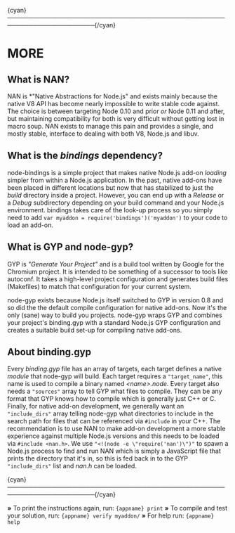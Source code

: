 {cyan}──────────────────────────────────────────────────────────────────────{/cyan}

# MORE

## What is NAN?

NAN is *"Native Abstractions for Node.js" and exists mainly because the native V8 API has become nearly impossible to write stable code against. The choice is between targeting Node 0.10 and prior *or* Node 0.11 and after, but maintaining compatibility for both is very difficult without getting lost in macro soup. NAN exists to manage this pain and provides a single, and mostly stable, interface to dealing with both V8, Node.js and libuv.


## What is the *bindings* dependency?

node-bindings is a simple project that makes native Node.js add-on *loading* simpler from within a Node.js application. In the past, native add-ons have been placed in different locations but now that has stabilized to just the *build* directory inside a project. However, you can end up with a *Release* or a *Debug* subdirectory depending on your build command and your Node.js environment. bindings takes care of the look-up process so you simply need to add `var myaddon = require('bindings')('myaddon')` to your code to load an add-on.


## What is GYP and node-gyp?

GYP is *"Generate Your Project"* and is a build tool written by Google for the Chromium project. It is intended to be something of a successor to tools like autoconf. It takes a high-level project configuration and generates build files (Makefiles) to match that configuration for your current system.

node-gyp exists because Node.js itself switched to GYP in version 0.8 and so did the the default compile configuration for native add-ons. Now it's the only (sane) way to build you projects. node-gyp wraps GYP and combines your project's binding.gyp with a standard Node.js GYP configuration and creates a suitable build set-up for compiling native add-ons.


## About binding.gyp

Every _binding.gyp_ file has an array of targets, each target defines a native *module* that node-gyp will build. Each target requires a `"target_name"`, this name is used to compile a binary named *&lt;name&gt;.node*. Every target also needs a `"sources"` array to tell GYP what files to compile. They can be any format that GYP knows how to compile which is generally just C++ or C. Finally, for native add-on development, we generally want an `"include_dirs"` array telling node-gyp what directories to include in the search path for files that can be referenced via `#include` in your C++. The recommendation is to use NAN to make add-on development a more stable experience against multiple Node.js versions and this needs to be loaded via `#include <nan.h>`. We use `"<!(node -e \"require('nan')\")"` to spawn a Node.js process to find and run NAN which is simply a JavaScript file that prints the directory that it's in, so this is fed back in to the GYP `"include_dirs"` list and *nan.h* can be loaded.


{cyan}──────────────────────────────────────────────────────────────────────{/cyan}

 __»__ To print the instructions again, run: `{appname} print`
 __»__ To compile and test your solution, run: `{appname} verify myaddon/`
 __»__ For help run: `{appname} help`
